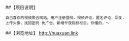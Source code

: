 ##【项目说明】

    自己喜欢的视频聚合网站，用户注册登陆，视频评论，匿名评论，回复，
    上传头像，找回密码 免广告，新增午夜视频栏目，你懂的，～

##【浏览地址】
    http://huaxuan.link
